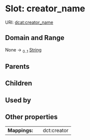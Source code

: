 
# Slot: creator_name



URI: [dcat:creator_name](http://www.w3.org/ns/dcat#creator_name)


## Domain and Range

None &#8594;  <sub>0..1</sub> [String](types/String.md)

## Parents


## Children


## Used by


## Other properties

|  |  |  |
| --- | --- | --- |
| **Mappings:** | | dct:creator |